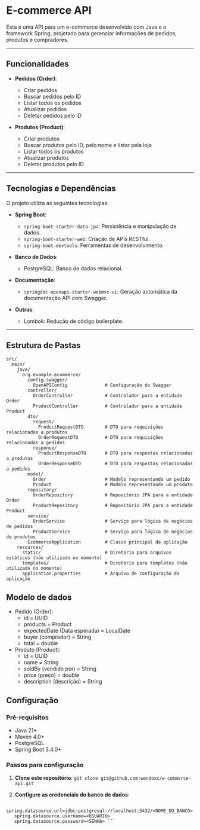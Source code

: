 # E-commerce API

Esta é uma API para um e-commerce desenvolvido com Java e o framework Spring, projetado para gerenciar informações de pedidos, produtos e compradores.

---

## Funcionalidades

- **Pedidos (Order)**:  
  - Criar pedidos  
  - Buscar pedidos pelo ID  
  - Listar todos os pedidos  
  - Atualizar pedidos  
  - Deletar pedidos pelo ID  

- **Produtos (Product)**:  
  - Criar produtos  
  - Buscar produtos pelo ID, pelo nome e listar pela loja  
  - Listar todos os produtos  
  - Atualizar produtos  
  - Deletar produtos pelo ID  

---

## Tecnologias e Dependências

O projeto utiliza as seguintes tecnologias:  

- **Spring Boot**:  
  - `spring-boot-starter-data-jpa`: Persistência e manipulação de dados.  
  - `spring-boot-starter-web`: Criação de APIs RESTful.  
  - `spring-boot-devtools`: Ferramentas de desenvolvimento.  

- **Banco de Dados**:  
  - PostgreSQL: Banco de dados relacional.  

- **Documentação**:  
  - `springdoc-openapi-starter-webmvc-ui`: Geração automática da documentação API com Swagger.  

- **Outras**:  
  - Lombok: Redução de código boilerplate.  

---

## Estrutura de Pastas

```plaintext
src/
  main/
    java/
      org.example.ecommerce/
        config.swagger/
          OpenAPIConfig              # Configuração do Swagger
        controller/
          OrderController            # Controlador para a entidade Order
          ProductController          # Controlador para a entidade Product
        dto/
          request/
            ProductRequestDTO        # DTO para requisições relacionadas a produtos
            OrderRequestDTO          # DTO para requisições relacionadas a pedidos
          response/
            ProductResponseDTO       # DTO para respostas relacionadas a produtos
            OrderResponseDTO         # DTO para respostas relacionadas a pedidos
        model/
          Order                      # Modelo representando um pedido
          Product                    # Modelo representando um produto
        repository/
          OrderRepository            # Repositório JPA para a entidade Order
          ProductRepository          # Repositório JPA para a entidade Product
        service/
          OrderService               # Serviço para lógica de negócios de pedidos
          ProductService             # Serviço para lógica de negócios de produtos
        EcommerceApplication         # Classe principal da aplicação
    resources/
      static/                        # Diretório para arquivos estáticos (não utilizado no momento)
      templates/                     # Diretório para templates (não utilizado no momento)
      application.properties         # Arquivo de configuração da aplicação
```
## Modelo de dados
- Pedido (Order):
  - id = UUID
  - products = Product
  - expectedDate (Data esperada) = LocalDate
  - buyer (comprador) = String
  - total = double
- Produto (Product):
  - id = UUID
  - name = String
  - soldBy (vendido por) = String
  - price (preço) = double
  - description (descrição) = String
## Configuração
### Pré-requisitos
- Java 21+
- Maven 4.0+
- PostgreSQL
- Spring Boot 3.4.0+

### Passos para configuração

1. **Clone este repositório**: 
`git clone git@github.com:wendoxx/e-commerce-api.git `

2. **Configure as credenciais do banco de dados**:
```
   spring.datasource.url=jdbc:postgresql://localhost:5432/<NOME_DO_BANCO>
   spring.datasource.username=<USUARIO> 
   spring.datasource.password=<SENHA> ```
